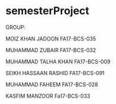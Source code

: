# semesterProject
GROUP:

MOIZ KHAN JADOON FA17-BCS-035

MUHAMMAD ZUBAIR FA17-BCS-032

MUHAMMAD TALHA KHAN FA17-BCS-009

SEIKH HASSAAN RASHID FA17-BCS-091

MUHAMMAD FAHEEM FA17-BCS-028

KASFIM MANZOOR Fa17-BCS-033
